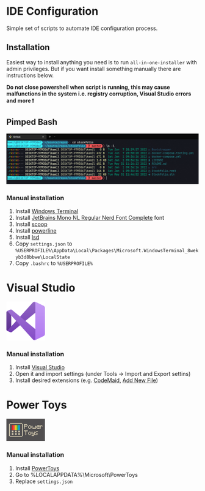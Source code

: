 # IDE Configuration
Simple set of scripts to automate IDE configuration process.

## Installation
Easiest way to install anything you need is to run ``all-in-one-installer`` with admin privileges. But if you want install something manually there are instructions below.


**Do not close powershell when script is running, this may cause malfunctions in the system i.e. registry corruption, Visual Studio errors and more ❗**

## Pimped Bash
<img src="https://raw.githubusercontent.com/KamilKoso/IDE-Configuration/master/assets/pimped-bash.png">

### Manual installation
1. Install [Windows Terminal](https://apps.microsoft.com/store/detail/windows-terminal-preview/9N8G5RFZ9XK3)
2. Install [JetBrains Mono NL Regular Nerd Font Complete](https://github.com/ryanoasis/nerd-fonts/raw/master/patched-fonts/JetBrainsMono/NoLigatures/Regular/complete/JetBrains%20Mono%20NL%20Regular%20Nerd%20Font%20Complete.ttf) font
3. Install [scoop](https://scoop.sh/)
4. Install [powerline](https://github.com/diesire/git_bash_windows_powerline)
5. Install [lsd](https://github.com/Peltoche/lsd)
6. Copy ``settings.json`` to ``%USERPROFILE%\AppData\Local\Packages\Microsoft.WindowsTerminal_8wekyb3d8bbwe\LocalState``
7. Copy ``.bashrc`` to ``%USERPROFILE%``

# Visual Studio
<img src="https://raw.githubusercontent.com/KamilKoso/IDE-Configuration/master/assets/VisualStudio-Icon.png" width="20%">

### Manual installation
1. Install [Visual Studio](https://visualstudio.microsoft.com/pl/)
2. Open it and import settings (under Tools -> Import and Export settins)
3. Install desired extensions (e.g. [CodeMaid](https://marketplace.visualstudio.com/items?itemName=SteveCadwallader.CodeMaid), [Add New File](https://marketplace.visualstudio.com/items?itemName=MadsKristensen.AddNewFile64))

# Power Toys
<img src="https://raw.githubusercontent.com/KamilKoso/IDE-Configuration/master/assets/powertoys-icon.png" width="20%">

### Manual installation
1. Install [PowerToys](https://apps.microsoft.com/store/detail/microsoft-powertoys/XP89DCGQ3K6VLD)
2. Go to %LOCALAPPDATA%\Microsoft\PowerToys
3. Replace ``settings.json``
